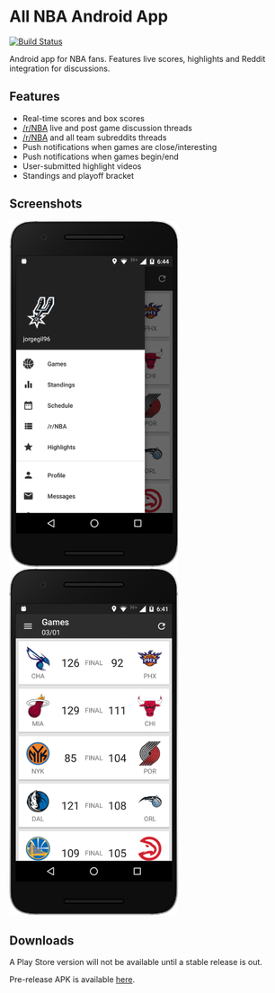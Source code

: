 # All NBA Android App
[![Build Status](https://img.shields.io/badge/release-v0.1.0--alpha-red.svg)](LICENSE)

Android app for NBA fans. Features live scores, highlights and Reddit integration for discussions.

## Features
* Real-time scores and box scores
* [/r/NBA](https://www.reddit.com/r/nba) live and post game discussion threads
* [/r/NBA](https://www.reddit.com/r/nba) and all team subreddits threads
* Push notifications when games are close/interesting
* Push notifications when games begin/end
* User-submitted highlight videos
* Standings and playoff bracket

## Screenshots
<img src="art/menu.png" alt="Ready" width="300px;"/>
<img src="art/games.png" alt="Ready" width="300px;"/>

## Downloads

A Play Store version will not be available until a stable release is out.  

Pre-release APK is available [here](https://github.com/jorgegil96/All-NBA/releases).
